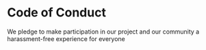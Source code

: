 # Code of Conduct

We pledge to make participation in our project and our community a harassment-free experience for everyone
